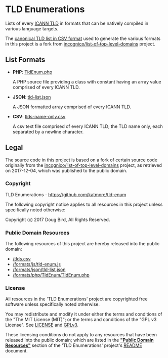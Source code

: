 # TLD Enumerations

Lists of every [ICANN TLD](https://www.icann.org/resources/pages/tlds-2012-02-25-en) in formats that can be natively compiled in various language targets.

The [canonical TLD list in CSV format](tlds.csv) used to generate the various formats in this project is a fork from [incognico/list-of-top-level-domains](https://github.com/incognico/list-of-top-level-domains) project.

## List Formats
 * **PHP**: [TldEnum.php](src/formats/php/TldEnum/TldEnum.php)
 
    A PHP source file providing a class with constant having an array value comprised of every ICANN TLD.
  
 * **JSON**: [tld-list.json](src/formats/json/tld-list.json)
 
    A JSON formatted array comprised of every ICANN TLD.
 
 * **CSV**: [tlds-name-only.csv](src/formats/csv/tlds-name-only.csv)
 
    A csv text file comprised of every ICANN TLD; the TLD name only, each separated by a newline character.

## Legal
The source code in this project is based on a fork of certain source code originally from the [incognico/list-of-top-level-domains](https://github.com/incognico/list-of-top-level-domains) project, as retrieved on 2017-12-04, which was published to the public domain.

### Copyright
TLD Enumerations - https://github.com/katmore/tld-enum

The following copyright notice applies to all resources in this project unless specifically noted otherwise:

Copyright (c) 2017 Doug Bird, All Rights Reserved.

### Public Domain Resources
The following resources of this project are hereby released into the public domain:
 * [/tlds.csv](/tlds.csv)
 * [/formats/js/tld-enum.js](/formats/js/tld-enum.js)
 * [/formats/json/tld-list.json](/formats/json/tld-list.json)
 * [/formats/php/TldEnum/TldEnum.php](/formats/php/TldEnum/TldEnum.php)

### License
All resources in the 'TLD Enumerations' project are copyrighted free software unless specifically noted otherwise.

You may redistribute and modify it under either the terms and conditions of the
"The MIT License (MIT)"; or the terms and conditions of the "GPL v3 License".
See [LICENSE](/LICENSE) and [GPLv3](/GPLv3).

These licensing conditions do not apply to any resources that have been released into the public domain; which are listed in the [**"Public Domain Resources"**](/README.md##public-domain-resources) section of the 'TLD Enumerations' project's [README](/README.md) document.

